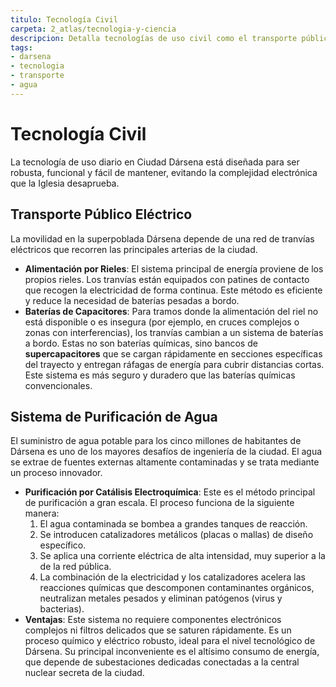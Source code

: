 ```yaml
---
titulo: Tecnología Civil
carpeta: 2_atlas/tecnologia-y-ciencia
descripcion: Detalla tecnologías de uso civil como el transporte público y los sistemas de purificación de agua.
tags:
- darsena
- tecnologia
- transporte
- agua
---
```


# Tecnología Civil

La tecnología de uso diario en Ciudad Dársena está diseñada para ser robusta, funcional y fácil de mantener, evitando la complejidad electrónica que la Iglesia desaprueba.

## Transporte Público Eléctrico

La movilidad en la superpoblada Dársena depende de una red de tranvías eléctricos que recorren las principales arterias de la ciudad.

-   **Alimentación por Rieles**: El sistema principal de energía proviene de los propios rieles. Los tranvías están equipados con patines de contacto que recogen la electricidad de forma continua. Este método es eficiente y reduce la necesidad de baterías pesadas a bordo.
-   **Baterías de Capacitores**: Para tramos donde la alimentación del riel no está disponible o es insegura (por ejemplo, en cruces complejos o zonas con interferencias), los tranvías cambian a un sistema de baterías a bordo. Estas no son baterías químicas, sino bancos de **supercapacitores** que se cargan rápidamente en secciones específicas del trayecto y entregan ráfagas de energía para cubrir distancias cortas. Este sistema es más seguro y duradero que las baterías químicas convencionales.

## Sistema de Purificación de Agua

El suministro de agua potable para los cinco millones de habitantes de Dársena es uno de los mayores desafíos de ingeniería de la ciudad. El agua se extrae de fuentes externas altamente contaminadas y se trata mediante un proceso innovador.

-   **Purificación por Catálisis Electroquímica**: Este es el método principal de purificación a gran escala. El proceso funciona de la siguiente manera:
    1.  El agua contaminada se bombea a grandes tanques de reacción.
    2.  Se introducen catalizadores metálicos (placas o mallas) de diseño específico.
    3.  Se aplica una corriente eléctrica de alta intensidad, muy superior a la de la red pública.
    4.  La combinación de la electricidad y los catalizadores acelera las reacciones químicas que descomponen contaminantes orgánicos, neutralizan metales pesados y eliminan patógenos (virus y bacterias).
-   **Ventajas**: Este sistema no requiere componentes electrónicos complejos ni filtros delicados que se saturen rápidamente. Es un proceso químico y eléctrico robusto, ideal para el nivel tecnológico de Dársena. Su principal inconveniente es el altísimo consumo de energía, que depende de subestaciones dedicadas conectadas a la central nuclear secreta de la ciudad. 